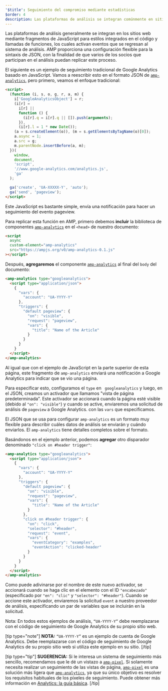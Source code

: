 ```yaml
---
'$title': Seguimiento del compromiso mediante estadísticas
$order: 4
description: Las plataformas de análisis se integran comúnmente en sitios web mediante fragmentos JavaScript en línea y llamadas de función, los cuales activan eventos que se envían al sistema de análisis.
---
```


Las plataformas de análisis generalmente se integran en los sitios web mediante fragmentos de JavaScript para estilos integrados en el código y llamadas de funciones, los cuales activan eventos que se regresan al sistema de análisis. AMP proporciona una configuración flexible para la sintaxis de JSON, con la finalidad de que varios de los socios que participan en el análisis puedan replicar este proceso.

El siguiente es un ejemplo de seguimiento tradicional de Google Analytics basado en JavaScript. Vamos a reescribir esto en el formato JSON de [`amp-analytics`](../../../../documentation/components/reference/amp-analytics.md), pero primero, veamos el enfoque tradicional:

```html
<script>
  (function (i, s, o, g, r, a, m) {
    i['GoogleAnalyticsObject'] = r;
    (i[r] =
      i[r] ||
      function () {
        (i[r].q = i[r].q || []).push(arguments);
      }),
      (i[r].l = 1 * new Date());
    (a = s.createElement(o)), (m = s.getElementsByTagName(o)[0]);
    a.async = 1;
    a.src = g;
    m.parentNode.insertBefore(a, m);
  })(
    window,
    document,
    'script',
    '//www.google-analytics.com/analytics.js',
    'ga'
  );

  ga('create', 'UA-XXXXX-Y', 'auto');
  ga('send', 'pageview');
</script>
```

Este JavaScript es bastante simple, envía una notificación para hacer un seguimiento del evento pageview.

Para replicar esta función en AMP, primero debemos **incluir** la biblioteca de componentes [`amp-analytics`](../../../../documentation/components/reference/amp-analytics.md) en el `<head>` de nuestro documento:

```html
<script
  async
  custom-element="amp-analytics"
  src="https://ampjs.org/v0/amp-analytics-0.1.js"
></script>
```

Después, **agregaremos** el componente [`amp-analytics`](../../../../documentation/components/reference/amp-analytics.md) al final del <code>body</code> del documento:

```html
<amp-analytics type="googleanalytics">
  <script type="application/json">
    {
      "vars": {
        "account": "UA-YYYY-Y"
      },
      "triggers": {
        "default pageview": {
          "on": "visible",
          "request": "pageview",
          "vars": {
            "title": "Name of the Article"
          }
        }
      }
    }
  </script>
</amp-analytics>
```

Al igual que con el ejemplo de JavaScript en la parte superior de esta página, este fragmento de <a><code>amp-analytics</code></a> enviará una notificación a Google Analytics para indicar que se vio una página.

Para especificar esto, configuramos el `type` en ` googleanalytics` y luego, en el JSON, creamos un activador que llamamos "vista de página predeterminada". Este activador se accionará cuando la página esté visible (debido al `"on": "visible"`) y cuando se active, enviaremos una solicitud de análisis de <code>pageview</code> a Google Analytics. con las <code>vars</code> que especificamos.

El JSON que se usa para configurar <a><code data-md-type="codespan">amp-analytics</code></a> es un formato muy flexible para describir cuáles datos de análisis se enviarán y cuándo enviarlos. El <a><code>amp-analytics</code></a> tiene detalles completos sobre el formato.

Basándonos en el ejemplo anterior, podemos <strong>agregar</strong> otro disparador denominado `"click on #header trigger"`:

```html
<amp-analytics type="googleanalytics">
  <script type="application/json">
    {
      "vars": {
        "account": "UA-YYYY-Y"
      },
      "triggers": {
        "default pageview": {
          "on": "visible",
          "request": "pageview",
          "vars": {
            "title": "Name of the Article"
          }
        },
        "click on #header trigger": {
          "on": "click",
          "selector": "#header",
          "request": "event",
          "vars": {
            "eventCategory": "examples",
            "eventAction": "clicked-header"
          }
        }
      }
    }
  </script>
</amp-analytics>
```

Como puede adivinarse por el nombre de este nuevo activador, se accionará cuando se haga clic en el elemento con el ID <code>"encabezado"</code> (especificado por `"en": "clic"` y <code>"selector": "#header"</code>). Cuando se accione este activador, enviaremos la solicitud `event` a nuestro proveedor de análisis, especificando un par de variables que se incluirán en la solicitud.

Nota: En todos estos ejemplos de análisis, `“UA-YYYY-Y”` debe reemplazarse con el código de seguimiento de Google Analytics de su propio sitio web.

[tip type="note"] **NOTA:** <code>“UA-YYYY-Y”</code> es un ejemplo de cuenta de Google Analytics. Debe reemplazarse con el código de seguimiento de Google Analytics de su propio sitio web si utiliza este ejemplo en su sitio. [/tip]

[tip type="tip"] **SUGERENCIA:** Si le interesa un sistema de seguimiento más sencillo, recomendamos que le dé un vistazo a [`amp-pixel`](../../../../documentation/components/reference/amp-pixel.md). Si solamente necesita realizar un seguimiento de las vistas de página, [`amp-pixel`](../../../../documentation/components/reference/amp-pixel.md) es una solución más ligera que [`amp-analytics`](../../../../documentation/components/reference/amp-analytics.md), ya que su único objetivo es resolver los requisitos habituales de los píxeles de seguimiento. Puede obtener más información en [Analytics: la guía básica](../../../../documentation/guides-and-tutorials/optimize-measure/configure-analytics/analytics_basics.md). [/tip]
